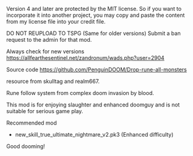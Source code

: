 Version 4 and later are protected by the MIT license. So if you want to incorporate it into another project, you may copy and paste the content from my license file into your credit file.

DO NOT REUPLOAD TO TSPG (Same for older versions)
Submit a ban request to the admin for that mod.

Always check for new versions
https://allfearthesentinel.net/zandronum/wads.php?user=2904

Source code
https://github.com/PenguinDOOM/Drop-rune-all-monsters

resource from skulltag and realm667.

Rune follow system from complex doom invasion by blood.

This mod is for enjoying slaughter and enhanced doomguy and is not suitable for serious game play.

Recommended mod
- new_skill_true_ultimate_nightmare_v2.pk3 (Enhanced difficulty)

Good dooming!
